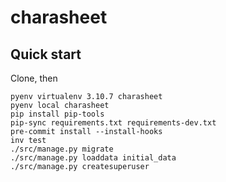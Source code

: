 # charasheet

## Quick start
Clone, then
```shell
pyenv virtualenv 3.10.7 charasheet
pyenv local charasheet
pip install pip-tools
pip-sync requirements.txt requirements-dev.txt
pre-commit install --install-hooks
inv test
./src/manage.py migrate
./src/manage.py loaddata initial_data
./src/manage.py createsuperuser
```
